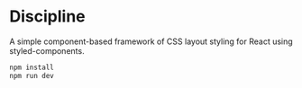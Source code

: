 # Discipline
A simple component-based framework of CSS layout styling for React using styled-components.

```bash
npm install
npm run dev
```
